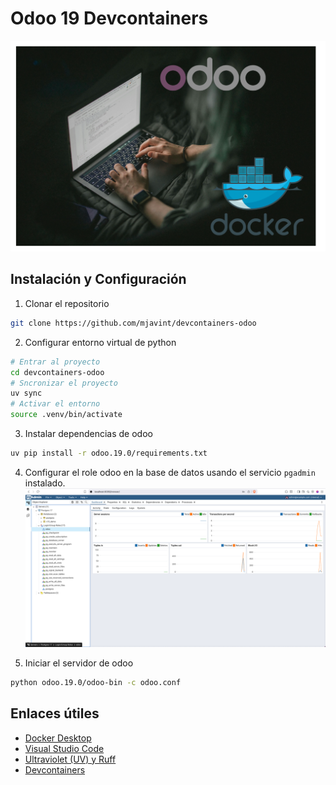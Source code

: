 # Odoo 19 Devcontainers

[![Watch the video](https://github.com/mjavint/devcontainers-odoo/blob/main/img/miniatura.png?raw=true)](https://youtu.be/I4vswyVg2K0)

## Instalación y Configuración

1. Clonar el repositorio

```bash
git clone https://github.com/mjavint/devcontainers-odoo
```

2. Configurar entorno virtual de python

```bash
# Entrar al proyecto
cd devcontainers-odoo
# Sncronizar el proyecto
uv sync
# Activar el entorno
source .venv/bin/activate
```

3. Instalar dependencias de odoo

```bash
uv pip install -r odoo.19.0/requirements.txt
```

4. Configurar el role odoo en la base de datos usando el servicio `pgadmin` instalado.
   ![pgadmin](https://github.com/mjavint/devcontainers-odoo/blob/main/img/pgadmin.png?raw=true)

5. Iniciar el servidor de odoo

```bash
python odoo.19.0/odoo-bin -c odoo.conf
```

## Enlaces útiles

- [Docker Desktop](https://docs.docker.com/get-started/get-docker/)
- [Visual Studio Code](https://code.visualstudio.com/)
- [Ultraviolet (UV) y Ruff](https://docs.astral.sh/)
- [Devcontainers](https://containers.dev)
